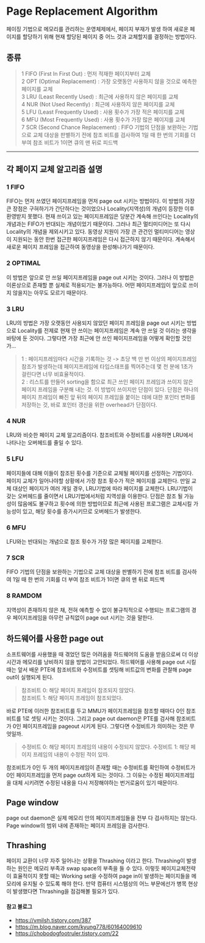 # Page Replacement Algorithm

페이징 기법으로 메모리를 관리하는 운영체제에서, 페이지 부재가 발생 하여 새로운 페이지를 할당하기 위해 현재 할당된 페이지 중 어느 것과 교체할지를 결정하는 방법이다.

## 종류
> 1 FIFO (First In First Out)       : 먼저 적재한 페이지부터 교체<br>
2 OPT (Optimal Replacement)       : 가장 오랫동안 사용하지 않을 것으로 예측한 페이지를 교체<br>
3 LRU (Least Recently Used)       : 최근에 사용하지 않은 페이지를 교체<br>
4 NUR (Not Used Recently)         : 최근에 사용하지 않은 페이지를 교체<br>
5 LFU (Least Frequently Used)     : 사용 횟수가 가장 적은 페이지를 교체<br>
6 MFU (Most Frequently Used)      : 사용 횟수가 가장 많은 페이지를 교체<br>
7 SCR (Second Chance Replacement) : FIFO 기법의 단점을 보완하는 기법으로 교체 대상을 판별하기 전에 참조 비트를 
검사하여 1일 때 한 번의 기회를 더 부여 참조 비트가 1이면 큐의 맨 뒤로 피드백
------

## 각 페이지 교체 알고리즘 설명

### 1 FIFO

FIFO는 먼저 쓰였던 페이지프레임을 먼저 page out 시키는 방법이다. 이 방법의 가장 큰 장점은 구혀하기가 간단하다는 것이었으나 Locality(지역성)의 개념이 등장한 이후 환영받지 못했다. 현재 쓰이고 있는 페이지프레임은 당분간 계속해 쓰인다는 Locality의 개념과는 FIFO가 반대되는 개념이었기 때문이다. 그러나 최근 멀티미디어는 또 다시 Locality의 개념을 제외시키고 있다. 동영상 지원이 가장 큰 관건인 멀티미디어는 영상이 지원되는 동안 한번 접근한 페이지프레임은 다시 접근하지 않기 때문이다. 계속해서 새로운 페이지 프레임을 접근하여 동영상을 완성해나가기 때문이다.

### 2 OPTIMAL

이 방법은 앞으로 안 쓰일 페이지프레임을 page out 시키는 것이다. 그러나 이 방법은 이론상으로 존재할 뿐 실제로 적용되기는 불가능하다. 어떤 페이지프레임이 앞으로 쓰이지 않을지는 아무도 모르기 때문이다.

### 3 LRU

LRU의 방법은 가장 오랫동안 사용되지 않았던 페이지 프레임을 page out 시키는 방법으로 Locality를 전제로 현재 안 쓰이는 페이지프레임은 계속 안 쓰일 것 이라는 생각을 바탕에 둔 것이다.
그렇다면 가장 최근에 안 쓰인 페이지프레임을 어떻게 확인할 것인가...
> 1 : 페이지프레임마다 시간을 기록하는 것 -> 초당 백 만 번 이상의 페이지프레임참조가 발생하는데 페이지프레임에 타입스태프를 찍어주는데 몇 천 분에 1초가 걸린다면 너무 비효율적이다. <br>
2 : 리스트를 만들어 sorting을 함으로 최근 쓰인 페이지 프레임과 쓰이지 않은 페이지 프레임을 구분해 내는 것. 이 방법이 쓰이지만 단점이 있다. 단점은 하나의 페이지 프레임이 빠진 앞 뒤의 페이지 프레임을 붙이는 데에 대한 포인터 변화를 저장하는 것, 바로 포인터 갱신을 위한 overhead가 단점이다.

### 4 NUR

LRU와 비슷한 페이지 교체 알고리즘이다. 참조비트와 수정비트를 사용하면 LRU에서 나타나는 오버헤드를 줄일 수 있다.

### 5 LFU

페이지들에 대해 이들이 참조된 횟수를 기준으로 교체될 페이지를 선정하는 기법이다. 페이지 교체가 일어나야할 상황에서 가장 참조 횟수가 적은 페이지를 교체한다. 만일 교체 대상인 페이지가 여러 개일 경우, LRU기법에 따라 페이지를 교체한다.
LRU기법이 갖는 오버헤드를 줄이면서 LRU기법에서처럼 지역성을 이용한다. 단점은 참조 될 가능성이 많음에도 불구하고 횟수에 의한 방법이므로 최근에 사용된 프로그램은 교체시킬 가능성이 있고, 해당 횟수를 증가시키므로 오버헤드가 발생한다.

### 6 MFU

LFU와는 반대되는 개념으로 참조 횟수가 가장 많은 페이지를 교체한다.

### 7 SCR

FIFO 기법의 단점을 보완하는 기법으로 교체 대상을 판별하기 전에 참조 비트를 검사하여 1일 때 한 번의 기회를 더 부여 참조 비트가 1이면 큐의 맨 뒤로 피드백

### 8 RAMDOM

지역성이 존재하지 않은 채, 전혀 예측할 수 없이 불규칙적으로 수행되는 프로그램의 경우 페이지프레임을 아무런 규칙없이 page out 시키는 것을 말한다.

## 하드웨어를 사용한 page out

소프트웨어를 사용했을 때 겪었던 많은 어려움을 하드웨어의 도움을 받음으로써 더 이상 시간과 메모리를 낭비하지 않을 방법이 고안되었다. 하드웨어를 사용해 page out 시킬 때는 앞서 배운 PTE에 참조비트와 수정비트를 셋팅해 비트값의 변화를 관찰해 page out이 실행되게 된다.

> 참조비트 0: 해당 페이지 프레임이 참조되지 않았다. <br>
참조비트 1: 해당 페이지 프레임이 참조되었다.

바로 PTE에 이러한 참조비트를 두고 MMU가 페이지프레임을 참조할 때마다 0인 참조비트를 1로 셋팅 시키는 것이다. 그리고 page out daemon은 PTE를 검사해 참조비트가 0인 페이지프레임을 pageout 시키게 된다. 그렇다면 수정비트가 의미하는 것은 무엇일까.

> 수정비트 0: 해당 페이지 프레임의 내용이 수정되지 않았다.
수정비트 1: 해당 페이지 프레임의 내용이 수정된 적이 있따.

참조비트가 0인 두 개의 페이지프레임이 존재할 때는 수정비트를 확인하여 수정비트가 0인 페이지프레임을 먼저 page out하게 되는 것이다. 그 이유는 수정된 페이지프레임을 대체 시키려면 수정된 내용을 다시 저장해야하는 번거로움이 있기 때문이다.

## Page window

page out daemon은 실제 메모리 안의 페이지프레임들을 전부 다 검사하지는 않는다. Page window의 범위 내에 존재하는 페이지 프레임을 검사한다.

## Thrashing

페이지 교환이 너무 자주 일어나는 상황을 Thrashing 이라고 한다. Thrashing이 발생하는 원인은 메모리 부족과 swap space의 부족을 들 수 있다. 이렇듯 페이지교체전략이 효율적이지 못할 때는 Working set을 수정하여 page in이 발생하는 페이지들을 메모리에 유지될 수 있도록 해야 한다. 만약 컴퓨터 시스템상의 어느 부문에선가 병목 현상이 발생했다면 Thrashing을 점검해볼 필요가 있다.

#### 참고 블로그
- https://vmilsh.tistory.com/387
- https://m.blog.naver.com/kyung778/60164009610
- https://chobodogfootruler.tistory.com/22